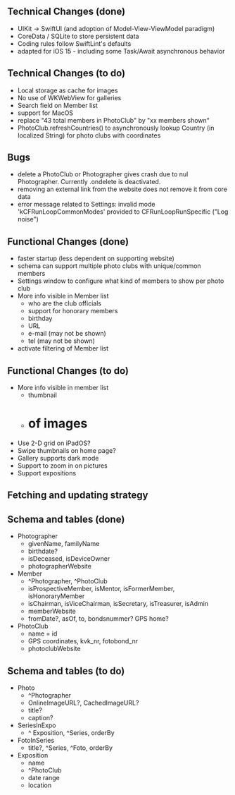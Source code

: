 ## Technical Changes (done)
* UIKit -> SwiftUI (and adoption of Model-View-ViewModel paradigm)
* CoreData / SQLite to store persistent data
* Coding rules follow SwiftLint's defaults
* adapted for iOS 15 - including some Task/Await asynchronous behavior

## Technical Changes (to do)
* Local storage as cache for images
* No use of WKWebView for galleries
* Search field on Member list
* support for MacOS
* replace "43 total members in PhotoClub" by "xx members shown"
* PhotoClub.refreshCountries() to asynchronously lookup Country (in localized String) for photo clubs with coordinates

## Bugs
* delete a PhotoClub or Photographer gives crash due to nul Photographer. Currently .ondelete is deactivated.
* removing an external link from the website does not remove it from core data
* error message related to Settings: invalid mode 'kCFRunLoopCommonModes' provided to CFRunLoopRunSpecific ("Log noise")

## Functional Changes (done)
* faster startup (less dependent on supporting website)
* schema can support multiple photo clubs with unique/common members
* Settings window to configure what kind of members to show per photo club
* More info visible in Member list
	* who are the club officials
    * support for honorary members
	* birthday
	* URL
	* e-mail (may not be shown)
	* tel (may not be shown)
* activate filtering of Member list

## Functional Changes (to do)
* More info visible in member list
    * thumbnail
    * # of images
* Use 2-D grid on iPadOS?
* Swipe thumbnails on home page?
* Gallery supports dark mode
* Support to zoom in on pictures
* Support expositions

## Fetching and updating strategy

## Schema and tables (done)
* Photographer
	* givenName, familyName
	* birthdate?
    * isDeceased, isDeviceOwner
    * photographerWebsite
* Member
	* ^Photographer, ^PhotoClub
	* isProspectiveMember, isMentor, isFormerMember, isHonoraryMember
    * isChairman, isViceChairman, isSecretary, isTreasurer, isAdmin
    * memberWebsite
    * fromDate?, asOf, to, bondsnummer? GPS home?
* PhotoClub
	* name = id
	* GPS coordinates, kvk_nr, fotobond_nr
    * photoclubWebsite
    
## Schema and tables (to do)
* Photo
	* ^Photographer
	* OnlineImageURL?,  CachedImageURL?
	* title?
	* caption?
* SeriesInExpo
	* ^ Exposition, ^Series, orderBy
* FotoInSeries
	* title?, ^Series, ^Foto, orderBy
* Exposition
	* name
	* ^PhotoClub
	* date range
	* location
